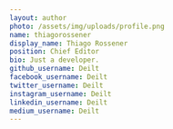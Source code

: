 ```yaml
---
layout: author
photo: /assets/img/uploads/profile.png
name: thiagorossener
display_name: Thiago Rossener
position: Chief Editor
bio: Just a developer.
github_username: Deilt
facebook_username: Deilt
twitter_username: Deilt
instagram_username: Deilt
linkedin_username: Deilt
medium_username: Deilt
---
```

